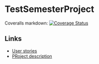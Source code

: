 # TestSemesterProject

Coveralls markdown:
[![Coverage Status](https://coveralls.io/repos/github/lovrobiljeskovic/TestSemesterProject/badge.svg?branch=lovro/testcoverage)](https://coveralls.io/github/lovrobiljeskovic/TestSemesterProject?branch=lovro/testcoverage)


## Links

- [User stories](https://docs.google.com/document/d/102noJkplHfuhDPHFSsYH5lnx4m_IzrlVCwuL41aUFME/edit?fbclid=IwAR2QpogKHWDyKhF_b626QHPvfFxwYA8phfQc3mZpaxqxdgH6Useaz8X90G0)
- [PRoject description](https://github.com/datsoftlyngby/soft2019spring-test/blob/master/Assignments/TestSemesterProject.pdf)